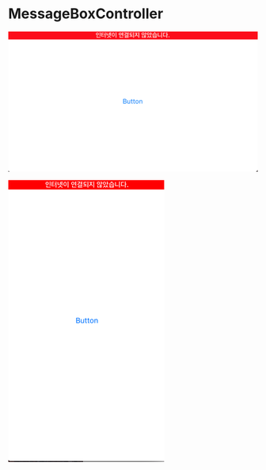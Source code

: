 # MessageBoxController
![Alt Text](https://github.com/audrl1010/MessageBoxController/blob/master/MessageBoxControllerDemo/description1.png)

![Alt Text](https://github.com/audrl1010/MessageBoxController/blob/master/MessageBoxControllerDemo/description2.png)
